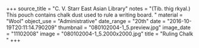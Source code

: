 +++
source_title = "C. V. Starr East Asian Library"
notes = "(Tib. thig rkyal.) This pouch contains chalk dust used to rule a writing board.  "
material = "Wool"
object_use = "Administrative"
date_range = "20th"
date = "2016-10-19T20:11:14.790209"
thumbnail = "080102004-1_5.preview.jpg"
image_date = "11102008"
image = "080102004-1_5.2000x2000.jpg"
title = "Ruling Chalk "
+++
